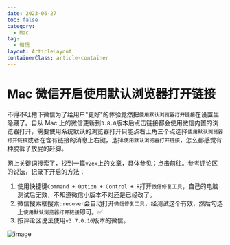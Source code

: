 ```yaml
---
date: 2023-06-27
toc: false
category:
  - Mac
tag:
  - 微信
layout: ArticleLayout
containerClass: article-container
---
```


# Mac 微信开启使用默认浏览器打开链接

不得不吐槽下微信为了给用户"更好"的体验竟然把`使用默认浏览器打开链接`在设置里隐藏了。自从 Mac 上的微信更新到`3.8.0`版本后点击链接都会使用微信内置的浏览器打开，需要使用系统默认的浏览器打开只能点右上角三个点选择`使用默认浏览器打开链接`或者在含有链接的消息上右键，选择`使用默认浏览器打开链接`，怎么都感觉有种脱裤子放屁的赶脚。

<!-- more -->

网上关键词搜索了，找到一篇`v2ex`上的文章，具体参见：[点击前往](https://v2ex.com/t/930230)。参考评论区的说法，记录下开启的方法：

1. 使用快捷键`Command + Option + Control + R`打开`微信修复工具`，自己的电脑测试后无效，不知道微信小版本不对还是已经改了。
2. 微信搜索框搜索`:recover`会自动打开`微信修复工具`，经测试这个有效，然后勾选上`使用默认浏览器打开链接`即可。✅
3. 按评论区说法使用`v3.7.0.16`版本的微信。

![image](https://image.liubing.me/i/2023/06/27/649a904ef1a9e.png)
